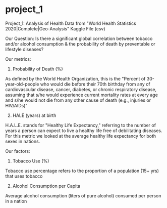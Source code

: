 # project_1
Project_1: Analysis of Health Data from "World Health Statistics 2020|Complete|Geo-Analysis" Kaggle File (csv)

Our Question: Is there a significant global correlation between tobacco and/or alcohol consumption & the probability of death by preventable or lifestyle diseases?

Our metrics:

1) Probability of Death (%)

As defined by the World Health Organization, this is the "Percent of 30-year-old-people who would die before their 70th birthday from any of cardiovascular disease, cancer, diabetes, or chronic respiratory disease, assuming that s/he would experience current mortality rates at every age and s/he would not die from any other cause of death (e.g., injuries or HIV/AIDs)"

2) HALE (years) at birth

H.A.L.E. stands for "Healthy Life Expectancy," referring to the number of years a person can expect to live a healthy life free of debilitating diseases. For this metric we looked at the average healthy life expectancy for both sexes in nations.

Our factors:

1) Tobacco Use (%)

Tobacco use percentage refers to the proportion of a population (15+ yrs) that uses tobacco

2) Alcohol Consumption per Capita

Average alcohol consumption (liters of pure alcohol) consumed per person in a nation
